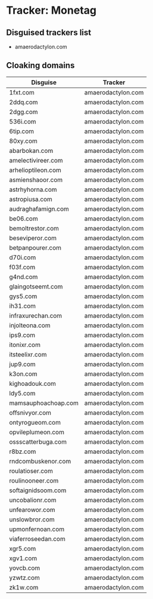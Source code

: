 # Tracker: Monetag

## Disguised trackers list

* amaerodactylon.com

## Cloaking domains

| Disguise | Tracker |
| ---- | ---- |
| 1fxt.com | amaerodactylon.com |
| 2ddq.com | amaerodactylon.com |
| 2dgg.com | amaerodactylon.com |
| 536i.com | amaerodactylon.com |
| 6tip.com | amaerodactylon.com |
| 80xy.com | amaerodactylon.com |
| abarbokan.com | amaerodactylon.com |
| amelectivireer.com | amaerodactylon.com |
| arhelioptileon.com | amaerodactylon.com |
| asmienshaoor.com | amaerodactylon.com |
| astrhyhorna.com | amaerodactylon.com |
| astropiusa.com | amaerodactylon.com |
| audraghafamign.com | amaerodactylon.com |
| be06.com | amaerodactylon.com |
| bemoltrestor.com | amaerodactylon.com |
| beseviperor.com | amaerodactylon.com |
| betpanpourer.com | amaerodactylon.com |
| d70i.com | amaerodactylon.com |
| f03f.com | amaerodactylon.com |
| g4nd.com | amaerodactylon.com |
| glaingotseemt.com | amaerodactylon.com |
| gys5.com | amaerodactylon.com |
| ih31.com | amaerodactylon.com |
| infraxurechan.com | amaerodactylon.com |
| injolteona.com | amaerodactylon.com |
| ips9.com | amaerodactylon.com |
| itonixr.com | amaerodactylon.com |
| itsteelixr.com | amaerodactylon.com |
| jup9.com | amaerodactylon.com |
| k3on.com | amaerodactylon.com |
| kighoadouk.com | amaerodactylon.com |
| ldy5.com | amaerodactylon.com |
| mamsauphoachoap.com | amaerodactylon.com |
| offsnivyor.com | amaerodactylon.com |
| ontyrogueom.com | amaerodactylon.com |
| opvileplumeon.com | amaerodactylon.com |
| ossscatterbuga.com | amaerodactylon.com |
| r8bz.com | amaerodactylon.com |
| rndcombuskenor.com | amaerodactylon.com |
| roulatioser.com | amaerodactylon.com |
| roulinooneer.com | amaerodactylon.com |
| softaignidsoom.com | amaerodactylon.com |
| uncobalionr.com | amaerodactylon.com |
| unfearowor.com | amaerodactylon.com |
| unslowbror.com | amaerodactylon.com |
| upmonfernoan.com | amaerodactylon.com |
| viaferroseedan.com | amaerodactylon.com |
| xgr5.com | amaerodactylon.com |
| xgv1.com | amaerodactylon.com |
| yovcb.com | amaerodactylon.com |
| yzwtz.com | amaerodactylon.com |
| zk1w.com | amaerodactylon.com |